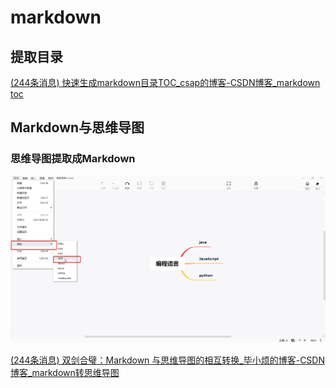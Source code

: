# markdown

## 提取目录

[(244条消息) 快速生成markdown目录TOC_csap的博客-CSDN博客_markdown toc](https://blog.csdn.net/qq_25760623/article/details/107739436)



## Markdown与思维导图

### 思维导图提取成Markdown

![](https://raw.githubusercontent.com/HongXiaoHong/images/main/docker/XMind_ZEN_bJbo3aLInv.png)



[(244条消息) 双剑合璧：Markdown 与思维导图的相互转换_毕小烦的博客-CSDN博客_markdown转思维导图](https://blog.csdn.net/wirelessqa/article/details/105673201)